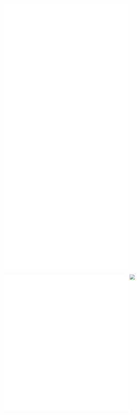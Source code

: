 
<img align="left" width="400" alt="🦑" src="https://github.com/Mehak-Mehta/Mehak-Mehta/blob/main/metrics.svg">
	
[<img  width="400" alt="🦑" src= "https://github.com/Mehak-Mehta/Mehak-Mehta/blob/main/metrics.plugin.music.masteredd.svg">](https://open.spotify.com/playlist/7ETUYyrVuH9rQIc9Iy9vFY?utm_source=embed_v2&go=1&play=1&nd=1)
	
<img  align = "left" width="400" alt="🦑" src= "https://github.com/Mehak-Mehta/Mehak-Mehta/blob/main/metrics.plugin.people.masteredd.svg">
<img  align = "left" width="400" alt="🦑" src="https://github.com/Mehak-Mehta/Mehak-Mehta/blob/main/metrics.plugin.anime.masteredd.svg">

[![](https://user-images.githubusercontent.com/22963968/114021347-e3c48b80-9870-11eb-8bc8-998bf39b4d0d.png)](#)
